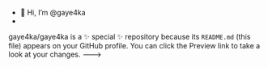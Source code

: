 - 👋 Hi, I’m @gaye4ka
- 
gaye4ka/gaye4ka is a ✨ special ✨ repository because its `README.md` (this file) appears on your GitHub profile.
You can click the Preview link to take a look at your changes.
--->
